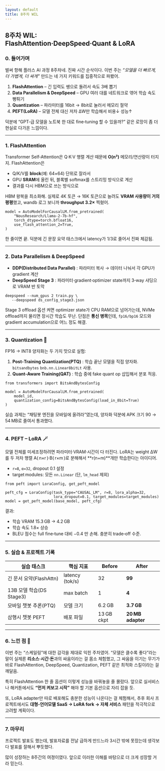 ```yaml
---
layout: default
title: 8주차 WIL
---
```


## 8주차 WIL: FlashAttention·DeepSpeed·Quant & LoRA

### 0\. 들어가며

벌써 항해 플러스 AI 과정 8주차네. 진짜 시간 순삭이다. 이번 주는 _“모델을 더 빠르게, 더 가볍게, 더 싸게”_ 만드는 네 가지 키워드를 집중적으로 파봤어.

1.  **FlashAttention** – 긴 입력도 쌩으로 돌려서 속도 3배 뽑기
2.  **Data Parallelism & DeepSpeed** – GPU 여러 대를 네트워크로 엮어 학습 속도 뻥튀기
3.  **Quantization** – 파라미터를 16bit → 8bit로 눌러서 메모리 절약
4.  **PEFT(LoRA)** – 모델 전체 대신 저차 ΔW만 학습해서 비용↓ 성능↑

덕분에 “GPT‑급 모델을 노트북 한 대로 fine‑tuning 할 수 있을까?” 같은 로망이 좀 더 현실로 다가온 느낌이다.

---

### 1\. FlashAttention 

Transformer Self‑Attention은 Q·K·V 행렬 계산 때문에 **O(n²)** 메모리/연산량이 터지지. FlashAttention은

-   Q/K/V를 **block**(예: 64×64) 단위로 잘라서
-   GPU **SRAM**에 올린 뒤, 블록별 softmax를 스트리밍 방식으로 계산
-   결과를 다시 HBM으로 쓰는 방식으로

HBM 왕복을 최소화해. 실제로 4K 토큰 → 16K 토큰으로 늘려도 **VRAM 사용량이 거의 평평**했고, wandb 로그 보니까 **throughput 3.2×** 찍혔어.

```
model = AutoModelForCausalLM.from_pretrained(
    "NousResearch/Llama-2-7b-hf",
    torch_dtype=torch.bfloat16,
    use_flash_attention_2=True,
)
```

한 줄이면 끝. 덕분에 긴 문장 요약 태스크에서 latency가 1/3로 줄어서 진짜 체감됨.

---

### 2\. Data Parallelism & DeepSpeed 

-   **DDP(Distributed Data Parallel)** : 파라미터 복사 → 데이터 나눠서 각 GPU가 gradient 계산
-   **DeepSpeed Stage 3** : 파라미터·gradient·optimizer state까지 3‑way 샤딩으로 VRAM 반 토막

```
deepspeed --num_gpus 2 train.py \
   --deepspeed ds_config_stage3.json
```

Stage 3 offload 옵션 켜면 optimizer state가 CPU RAM으로 넘어가는데, NVMe offload까지 물리면 장시간 학습도 무난. 단점은 **통신 병목**인데, `fp16/bp16` 모드와 gradient accumulation으로 어느 정도 해결.

---

### 3\. Quantization 🔧

FP16 → INT8 양자화는 두 가지 맛으로 실험:

1.  **Post‑Training Quantization(PTQ)** : 학습 끝난 모델을 직접 양자화. `bitsandbytes` `bnb.nn.Linear8bitLt` 사용.
2.  **Quant‑Aware Training(QAT)** : 학습 중에 fake quant op 삽입해서 분포 적응.

```
from transformers import BitsAndBytesConfig

model = AutoModelForCausalLM.from_pretrained(
    model_id,
    quantization_config=BitsAndBytesConfig(load_in_8bit=True)
)
```

실습 과제는 “채팅봇 엔진을 모바일에 올려라”였는데, 양자화 덕분에 APK 크기 90 → 54 MB로 줄여서 통과했다.

---

### 4\. PEFT – LoRA 🪄

모델 전체를 미세조정하려면 파라미터·VRAM·시간이 다 터진다. LoRA는 weight ΔW를 두 저차 행렬 A( n×r )·B( r×m )로 분해해서 **r(n+m)**개만 학습한다는 아이디어.

-   `r=8`, `α=32`, dropout 0.1 설정
-   target modules: 모든 `nn.Linear` (단, `lm_head` 제외)

```
from peft import LoraConfig, get_peft_model

peft_cfg = LoraConfig(task_type="CAUSAL_LM", r=8, lora_alpha=32,
                      lora_dropout=0.1, target_modules=target_modules)
model = get_peft_model(base_model, peft_cfg)
```

결과:

-   학습 VRAM 15.3 GB → 4.2 GB
-   학습 속도 1.8× 상승
-   BLEU 점수는 full fine‑tune 대비 −0.4 만 손해. 충분히 trade‑off 수준.

---

### 5\. 실습 & 프로젝트 기록 

| 실습 태스크 | 핵심 지표 | Before | After |
| --- | --- | --- | --- |
| 긴 문서 요약(FlashAttn) | latency (tok/s) | 32 | **99** |
| 13B 모델 학습(DS Stage3) | max batch | 1 | **4** |
| 모바일 챗봇 추론(PTQ) | 모델 크기 | 6.2 GB | **3.7 GB** |
| 삼행시 챗봇 PEFT | 배포 파일 | 13 GB ckpt | **20 MB adapter** |

---

### 6\. 느낀 점 🙏

이번 주는 “스케일링”에 대한 감각을 제대로 익힌 주차였어. “모델은 클수록 좋다”라는 말이 실제론 **리소스·시간·돈**과의 싸움이라는 걸 몸소 체험했고, 그 싸움을 이기는 무기가 바로 FlashAttention, DeepSpeed, Quantization, PEFT 같은 최적화 스킬이라는 걸 깨달음.

특히 FlashAttention 한 줄 옵션이 이렇게 성능을 바꿔놓을 줄 몰랐다. 앞으로 실서비스나 해커톤에서도 **“먼저 켜보고 시작”** 해야 할 기본 옵션으로 자리 잡을 듯.

또, LoRA adapter만 따로 배포해도 충분한 성능이 나온다는 걸 체험해서, 추후 회사 프로젝트에서도 **대형‑언어모델 SaaS → LoRA fork → 자체 서비스** 패턴을 적극적으로 고려할 계획이다.

---

### 7\. 마무리

프로젝트 발표도 했는데, 발표자료를 전날 급하게 만드느라 3시간 밖에 못잤는데 생각보다 발표를 잘해서 뿌듯했다.

많이 성장하는 8주간의 여졍이였다. 앞으로 이러한 이해를 바탕으로 더 크게 성장할 거라 믿는다.

